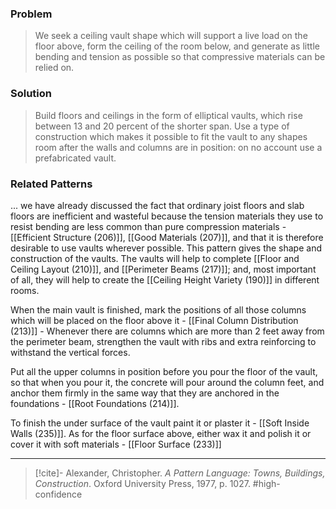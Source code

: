 ### Problem
>We seek a ceiling vault shape which will support a live load on the floor above, form the ceiling of the room below, and generate as little bending and tension as possible so that compressive materials can be relied on.

### Solution
>Build floors and ceilings in the form of elliptical vaults, which rise between 13 and 20 percent of the shorter span. Use a type of construction which makes it possible to fit the vault to any shapes room after the walls and columns are in position: on no account use a prefabricated vault.

### Related Patterns
... we have already discussed the fact that ordinary joist floors and slab floors are inefficient and wasteful because the tension materials they use to resist bending are less common than pure compression materials - [[Efficient Structure (206)]], [[Good Materials (207)]], and that it is therefore desirable to use vaults wherever possible. This pattern gives the shape and construction of the vaults. The vaults will help to complete [[Floor and Ceiling Layout (210)]], and [[Perimeter Beams (217)]]; and, most important of all, they will help to create the [[Ceiling Height Variety (190)]] in different rooms.

When the main vault is finished, mark the positions of all those columns which will be placed on the floor above it - [[Final Column Distribution (213)]] - Whenever there are columns which are more than 2 feet away from the perimeter beam, strengthen the vault with ribs and extra reinforcing to withstand the vertical forces.

Put all the upper columns in position before you pour the floor of the vault, so that when you pour it, the concrete will pour around the column feet, and anchor them firmly in the same way that they are anchored in the foundations - [[Root Foundations (214)]].

To finish the under surface of the vault paint it or plaster it - [[Soft Inside Walls (235)]]. As for the floor surface above, either wax it and polish it or cover it with soft materials - [[Floor Surface (233)]]

---
> [!cite]- Alexander, Christopher. _A Pattern Language: Towns, Buildings, Construction_. Oxford University Press, 1977, p. 1027.
> #high-confidence 